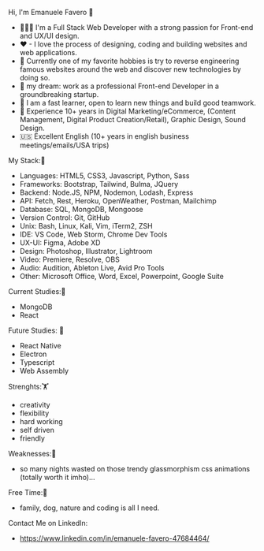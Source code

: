 Hi, I'm Emanuele Favero 👋

- 🧑🏻‍💻 I'm a Full Stack Web Developer with a strong passion for Front-end and UX/UI design.
- ♥ - I love the process of designing, coding and building websites and web applications.
- 🍎 Currently one of my favorite hobbies is try to reverse engineering famous websites around the web and discover new technologies by doing so.
- 🎯 my dream: work as a professional Front-end Developer in a groundbreaking startup.
- 💪 I am a fast learner, open to learn new things and build good teamwork.
- 📱 Experience 10+ years in Digital Marketing/eCommerce, (Content Management, Digital Product Creation/Retail), Graphic Design, Sound Design.
- 🇺🇸 Excellent English (10+ years in english business meetings/emails/USA trips)

My Stack:💾
- Languages: HTML5, CSS3, Javascript, Python, Sass
- Frameworks: Bootstrap, Tailwind, Bulma, JQuery
- Backend: Node.JS, NPM, Nodemon, Lodash, Express
- API: Fetch, Rest, Heroku, OpenWeather, Postman, Mailchimp
- Database: SQL, MongoDB, Mongoose
- Version Control: Git, GitHub
- Unix: Bash, Linux, Kali, Vim, iTerm2, ZSH
- IDE: VS Code, Web Storm, Chrome Dev Tools
- UX-UI: Figma, Adobe XD
- Design: Photoshop, Illustrator, Lightroom
- Video: Premiere, Resolve, OBS
- Audio: Audition, Ableton Live, Avid Pro Tools
- Other: Microsoft Office, Word, Excel, Powerpoint, Google Suite

Current Studies:📓
- MongoDB
- React

Future Studies: 🛫
- React Native
- Electron
- Typescript
- Web Assembly

Strenghts:🏋️
- creativity
- flexibility
- hard working
- self driven
- friendly

Weaknesses:🔎
- so many nights wasted on those trendy glassmorphism css animations (totally worth it imho)...

Free Time:🌴
- family, dog, nature and coding is all I need.

Contact Me on LinkedIn:
- https://www.linkedin.com/in/emanuele-favero-47684464/

